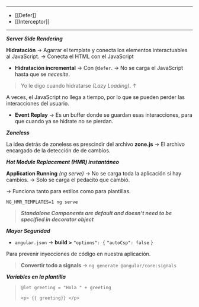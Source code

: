 
---
- [[Defer]]
- [[Interceptor]]
---

***Server Side Rendering***

**Hidratación** → Agarrar el template y conecta los elementos interactuables al JavaScript. → Conecta el HTML con el JavaScript

- **Hidratación incremental** → Con `@defer`. → No se carga el JavaScript hasta que se *necesite*. 

> Yo le digo cuando hidratarse *(Lazy Loading)*. ↑

A veces, el JavaScript no llega a tiempo, por lo que se pueden perder las interacciones del usuario.

- **Event Replay** → Es un buffer donde se guardan esas interacciones, para que cuando ya se hidrate no se pierdan.

***Zoneless***

La idea detrás de zoneless es prescindir del archivo **zone.js** → El archivo encargado de la detección de de cambios. 

***Hot Module Replacement (HMR) instantáneo***

**Application Running** *(ng serve)* → No se carga toda la aplicación si hay cambios. → Solo se carga el pedacito que cambió. 

→ Funciona tanto para estilos como para plantillas.

`NG_HMR_TEMPLATES=1 ng serve`


> ***Standalone Components are default and doesn't need to be specified in decorator object***


***Mayor Seguridad***

- `angular.json` → **build >** `"options": {` `"autoCsp": false` `}`

Para prevenir inyecciones de código en nuestra aplicación.


> **Convertir todo a signals** → `ng generate @angular/core:signals`


***Variables en la plantilla***

> `@let greeting = "Hola " + greeting`
> 
> `<p> {{ greeting}} </p>`
